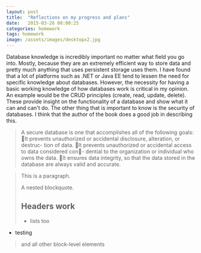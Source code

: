 ```yaml
---
layout: post
title:  "Reflections on my progress and plans"
date:   2015-03-26 08:00:25
categories: homework
tags: homework
image: /assets/images/desktopx2.jpg
---
```


Database knowledge is incredibly important no matter what field you go into. Mostly, because they are an extremely efficient way to store data and pretty much anything that uses persistent storage uses them. I have found that a lot of platforms such as .NET or Java EE tend to lessen the need for specific knowledge about databases. However, the necessity for having a basic working knowledge of how databases work is critical in my opinion. An example would be the CRUD principles (create, read, update, delete). These provide insight on the functionality of a database and show what it can and can't do. The other thing that is important to know is the security of databases. I think that the author of the book does a good job in describing this. 

> A secure database is one that accomplishes all of the following goals:
􏰈It prevents unauthorized or accidental disclosure, alteration, or destruc- tion of data.
􏰈It prevents unauthorized or accidental access to data considered con􏰅- dential to the organization or individual who owns the data.
􏰈It ensures data integrity, so that the data stored in the database are always valid and accurate.

> This is a paragraph.
>
> A nested blockquote.
>
> ## Headers work
>
> * lists too
* testing
>
> and all other block-level elements